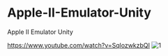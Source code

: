 # Apple-II-Emulator-Unity
Apple II Emulator Unity

https://www.youtube.com/watch?v=SqlozwkzbQI
![1](https://github.com/user-attachments/assets/be20ef12-2b74-45d4-bfab-e4b98f6a144a)
